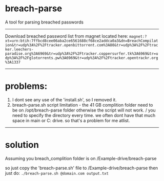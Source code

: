 # breach-parse
A tool for parsing breached passwords

---

Download breached password list from magnet located here: `magnet:?xt=urn:btih:7ffbcd8cee06aba2ce6561688cf68ce2addca0a3&dn=BreachCompilation&tr=udp%3A%2F%2Ftracker.openbittorrent.com%3A80&tr=udp%3A%2F%2Ftracker.leechers-paradise.org%3A6969&tr=udp%3A%2F%2Ftracker.coppersurfer.tk%3A6969&tr=udp%3A%2F%2Fglotorrents.pw%3A6969&tr=udp%3A%2F%2Ftracker.opentrackr.org%3A1337`

---

# problems:

1. I dont see any use of the 'install.sh', so I removed it.
2. breach-parse.sh script limitation - the 41 GB complition folder need to be on /opt/breach-parse folder otherwise the script will not work. / you need to specify the directory every time.
   we often dont have that much space in main or C: drive. so that's a problem for me atlist.

---

# solution

Assuming you breach_complition folder is on /Example-drive/breach-parse

so just copy the 'breach-parse.sh' file to /Example-drive/breach-parse then just do:
`./breach-parse.sh @domain.com output.txt`
